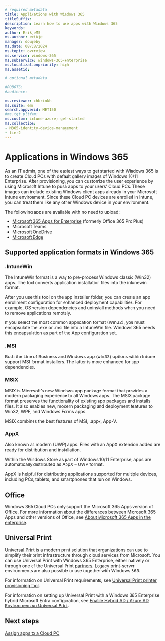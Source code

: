 ```yaml
---
# required metadata
title: Applications with Windows 365
titleSuffix:
description: Learn how to use apps with Windows 365
keywords:
author: ErikjeMS  
ms.author: erikje
manager: dougeby
ms.date: 08/28/2024
ms.topic: overview
ms.service: windows-365
ms.subservice: windows-365-enterprise
ms.localizationpriority: high
ms.assetid: 

# optional metadata

#ROBOTS:
#audience:

ms.reviewer: chbrinkh
ms.suite: ems
search.appverid: MET150
#ms.tgt_pltfrm:
ms.custom: intune-azure; get-started
ms.collection:
- M365-identity-device-management
- tier2
---
```


# Applications in Windows 365

As an IT admin, one of the easiest ways to get started with Windows 365 is to create Cloud PCs with default gallery images of Windows 10/11 Enterprise. After provisioning, you can customize the user experience by using Microsoft Intune to push apps to your users’ Cloud PCs. These images can include existing Windows client apps already in your Microsoft Intune environment. Since these Cloud PC devices are enrolled in Intune, you can treat them like any other Windows device in your environment.

The following apps are available with no need to upload:

- [Microsoft 365 Apps for Enterprise](/mem/intune-service/apps/apps-add-office365) (formerly Office 365 Pro Plus)
- Microsoft Teams
- Microsoft OneDrive
- [Microsoft Edge](/mem/intune-service/apps/apps-windows-edge)

## Supported application formats in Windows 365

### .IntuneWin  

The IntuneWin format is a way to pre-process Windows classic (Win32) apps. The tool converts application installation files into the intunewin format.  

After you use this tool on the app installer folder, you can create an app enrollment configuration for enhanced deployment capabilities. For example, OS version dependencies and uninstall methods when you need to remove applications remotely.  

If you select the most common application format (Win32), you must encapsulate the .exe or .msi file into a IntuneWin file. Windows 365 needs this encapsulation as part of the App configuration set.  

### .MSI  

Both the Line of Business and Windows app (win32) options within Intune support MSI format installers. The latter is more enhanced for app dependencies.  

### MSIX  

MSIX is Microsoft’s new Windows app package format that provides a modern packaging experience to all Windows apps. The MSIX package format preserves the functionality of existing app packages and installs files. It also enables new, modern packaging and deployment features to Win32, WPF, and Windows Forms apps.  

MSIX combines the best features of MSI, .appx, App-V.

### AppX  

Also known as modern (UWP) apps. Files with an AppX extension added are ready for distribution and installation.  

Within the Windows Store as part of Windows 10/11 Enterprise, apps are automatically distributed as AppX – UWP format.  

AppX is helpful for distributing applications supported for multiple devices, including PCs, tablets, and smartphones that run on Windows.

## Office

Windows 365 Cloud PCs only support the Microsoft 365 Apps version of Office. For more information about the differences between Microsoft 365 Apps and other versions of Office, see [About Microsoft 365 Apps in the enterprise](/deployoffice/about-microsoft-365-apps).

## Universal Print

[Universal Print](/universal-print/fundamentals/universal-print-whatis) is a modern print solution that organizations can use to simplify their print infrastructure through cloud services from Microsoft. You can use Universal Print with Windows 365 Enterprise, either natively or through one of the Universal Print [partners](/universal-print/fundamentals/universal-print-partner-integrations). Legacy print-server environments are also possible to use together with Windows 365.

For information on Universal Print requirements, see [Universal Print printer provisioning tool](/universal-print/fundamentals/universal-print-intune-tool).

For information on setting up Universal Print with a Windows 365 Enterprise hybrid Microsoft Entra configuration, see [Enable Hybrid AD / Azure AD Environment on Universal Print](/universal-print/fundamentals/universal-print-hybrid-ad-aad-environment-setup).

<!-- ########################## -->
## Next steps

[Assign apps to a Cloud PC](assign-apps.md)
